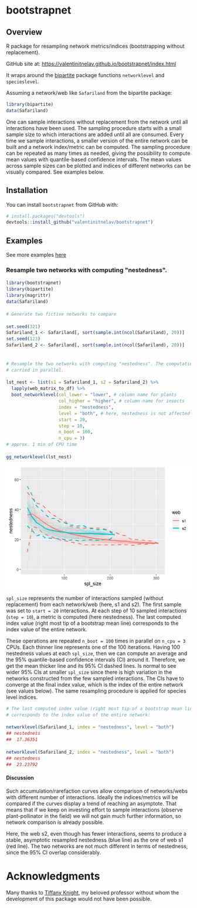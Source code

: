# bootstrapnet

## Overview

R package for resampling network metrics/indices (bootstrapping without replacement).

GitHub site at: https://valentinitnelav.github.io/bootstrapnet/index.html

It wraps around the [bipartite][bip] package functions `networklevel` and `specieslevel`. 

Assuming a network/web like `Safariland` from the bipartite package:

``` r
library(bipartite)
data(Safariland)
```
One can sample interactions without replacement from the network until all interactions have been used. The sampling procedure starts with a small sample size to which interactions are added until all are consumed. Every time we sample interactions, a smaller version of the entire network can be built and a network index/metric can be computed. The sampling procedure can be repeated as many times as needed, giving the possibility to compute mean values with quantile-based confidence intervals. The mean values across sample sizes can be plotted and indices of different networks can be visually compared. See examples below.

[bip]: https://cran.r-project.org/web/packages/bipartite/index.html


## Installation

You can install `bootstrapnet` from GitHub with:

``` r
# install.packages("devtools")
devtools::install_github("valentinitnelav/bootstrapnet")
```

## Examples

See more examples [here](https://valentinitnelav.github.io/bootstrapnet/examples.html)

### Resample two networks with computing "nestedness".

``` r
library(bootstrapnet)
library(bipartite)
library(magrittr)
data(Safariland)

# Generate two fictive networks to compare

set.seed(321)
Safariland_1 <- Safariland[, sort(sample.int(ncol(Safariland), 20))]
set.seed(123)
Safariland_2 <- Safariland[, sort(sample.int(ncol(Safariland), 20))]


# Resample the two networks with computing "nestedness". The computation is
# carried in parallel.

lst_nest <- list(s1 = Safariland_1, s2 = Safariland_2) %>%
  lapply(web_matrix_to_df) %>%
  boot_networklevel(col_lower = "lower", # column name for plants
                    col_higher = "higher", # column name for insects
                    index = "nestedness",
                    level = "both", # here, nestedness is not affected by level
                    start = 20,
                    step = 10,
                    n_boot = 100,
                    n_cpu = 3)
# approx. 1 min of CPU time

gg_networklevel(lst_nest)
```

<!--
saveRDS(lst_nest, file = "man/cache/README-example-nestedness-1-lst.rds")
lst_nest <- readRDS(file = "man/cache/README-example-nestedness-1-lst.rds")

library(ggplot2)

ggsave(filename = "man/cache/README-example-nestedness-1.png",
       width = 15, height = 10, units = "cm", dpi = 150)
-->

![](man/cache/README-example-nestedness-1.png)

`spl_size` represents the number of interactions sampled (without replacement) from each network/web (here, s1 and s2). The first sample was set to `start = 20` interactions. At each step of 10 sampled interactions (`step = 10`), a metric is computed (here nestedness). The last computed index value (right most tip of a bootstrap mean line) corresponds to the index value of the entire network. 

These operations are repeated `n_boot = 100` times in parallel on `n_cpu = 3` CPUs. Each thinner line represents one of the 100 iterations. Having 100 nestedness values at each `spl_size`, then we can compute an average and the 95% quantile-based confidence intervals (CI) around it. Therefore, we get the mean thicker line and its 95% CI dashed lines. Is normal to see wider 95% CIs at smaller `spl_size` since there is high variation in the networks constructed from the few sampled interactions. The CIs have to converge at the final index value, which is the index of the entire network (see values below).
The same resampling procedure is applied for species level indices.

``` r
# The last computed index value (right most tip of a bootstrap mean line)
# corresponds to the index value of the entire network:

networklevel(Safariland_1, index = "nestedness", level = "both")
## nestedness
##  17.36351

networklevel(Safariland_2, index = "nestedness", level = "both")
## nestedness
##  23.23792
```

#### Discussion

Such accumulation/rarefaction curves allow comparison of networks/webs with different number of interactions. Ideally the indices/metrics will be compared if the curves display a trend of reaching an asymptote. That means that if we keep on investing effort to sample interactions (observe plant-pollinator in the field) we will not gain much further information, so network comparison is already possible.

Here, the web s2, even though has fewer interactions, seems to produce a stable, asymptotic resampled nestedness (blue line) as the one of web s1 (red line). The two networks are not much different in terms of nestedness, since the 95% CI overlap considerably.


# Acknowledgments

Many thanks to [Tiffany Knight](https://www.ufz.de/index.php?en=38645), my beloved professor without whom the development of this package would not have been possible.
